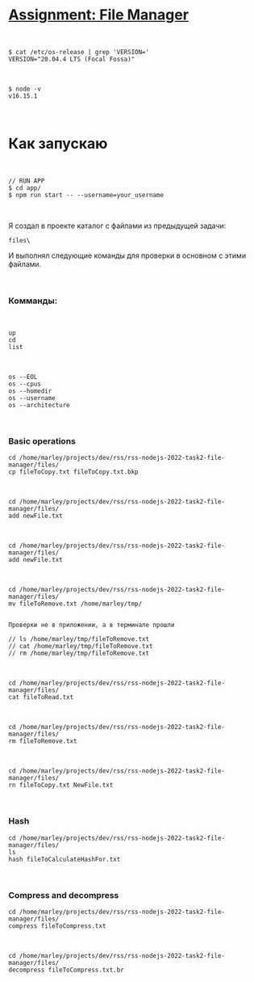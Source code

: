 # [Assignment: File Manager](https://github.com/AlreadyBored/nodejs-assignments/blob/main/assignments/file-manager/assignment.md)

<br/>

```
$ cat /etc/os-release | grep 'VERSION='
VERSION="20.04.4 LTS (Focal Fossa)"
```

<br/>

```
$ node -v
v16.15.1
```

<br/>

# Как запускаю

<br/>

```
// RUN APP
$ cd app/
$ npm run start -- --username=your_username
```

<br/>

Я создал в проекте каталог с файлами из предыдущей задачи:

```
files\
```

И выполнял следующие команды для проверки в основном с этими файлами.

<br/>

### Комманды:

<br/>

```
up
cd
list
```

<br/>

```
os --EOL
os --cpus
os --homedir
os --username
os --architecture
```

<br/>

### Basic operations

```
cd /home/marley/projects/dev/rss/rss-nodejs-2022-task2-file-manager/files/
cp fileToCopy.txt fileToCopy.txt.bkp
```

<br/>

```
cd /home/marley/projects/dev/rss/rss-nodejs-2022-task2-file-manager/files/
add newFile.txt
```

<br/>

```
cd /home/marley/projects/dev/rss/rss-nodejs-2022-task2-file-manager/files/
add newFile.txt
```

<br/>

```
cd /home/marley/projects/dev/rss/rss-nodejs-2022-task2-file-manager/files/
mv fileToRemove.txt /home/marley/tmp/


Проверки не в приложении, а в терминале прошли

// ls /home/marley/tmp/fileToRemove.txt
// cat /home/marley/tmp/fileToRemove.txt
// rm /home/marley/tmp/fileToRemove.txt
```

<br/>

```
cd /home/marley/projects/dev/rss/rss-nodejs-2022-task2-file-manager/files/
cat fileToRead.txt
```

<br/>

```
cd /home/marley/projects/dev/rss/rss-nodejs-2022-task2-file-manager/files/
rm fileToRemove.txt
```

<br/>

```
cd /home/marley/projects/dev/rss/rss-nodejs-2022-task2-file-manager/files/
rn fileToCopy.txt NewFile.txt
```

<br/>

### Hash

```
cd /home/marley/projects/dev/rss/rss-nodejs-2022-task2-file-manager/files/
ls
hash fileToCalculateHashFor.txt
```

<br/>

### Compress and decompress

```
cd /home/marley/projects/dev/rss/rss-nodejs-2022-task2-file-manager/files/
compress fileToCompress.txt
```

<br/>

```
cd /home/marley/projects/dev/rss/rss-nodejs-2022-task2-file-manager/files/
decompress fileToCompress.txt.br
```
